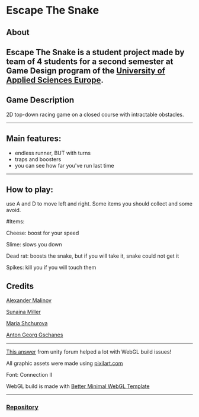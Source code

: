 # Escape The Snake


## About

Escape The Snake is a student project made by team of 4 students 
for a second semester at Game Design program of the [University of Applied Sciences Europe](https://www.ue-germany.com/).
---
## Game Description

2D top-down racing game on a closed course with intractable obstacles. 

---

##  Main features:
- endless runner, BUT with turns
- traps and boosters
- you can see how far you've run last time
---
## How to play:

use A and D to move left and right.
Some items you should collect and some avoid.

#Items:

Cheese: boost for your speed

Slime: slows you down

Dead rat: boosts the snake, but if you will take it, snake could not get it

Spikes: kill you if you will touch them

## Credits

[Alexander Malinov](https://itch.io/aleksandar-malinov)

[Sunaina Miller](https://sunnyshadow.itch.io/)

[Maria Shchurova](https://firewalkwithme.itch.io/)

[Anton Georg Gschanes](https://actael.itch.io/)

---
[This answer](https://forum.unity.com/threads/bolt-webgl-build-not-recognizing-app-variables.1016332/) from unity forum helped a lot with WebGL build issues!

All graphic assets were made using [pixilart.com](https://www.pixilart.com/)

Font: Connection II

WebGL build is made with [Better Minimal WebGL Template](https://seansleblanc.itch.io/better-minimal-webgl-template) 

---
### [Repository](https://bitbucket.org/btkgamedesign/2021p2_smaa_t4/)
